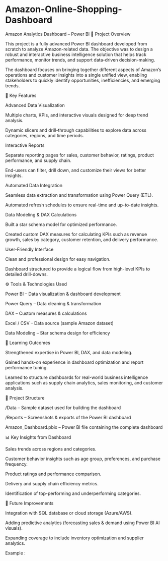 # Amazon-Online-Shopping-Dashboard
Amazon Analytics Dashboard – Power BI
📌 Project Overview

This project is a fully advanced Power BI dashboard developed from scratch to analyze Amazon-related data. The objective was to design a robust and interactive business intelligence solution that helps track performance, monitor trends, and support data-driven decision-making.

The dashboard focuses on bringing together different aspects of Amazon’s operations and customer insights into a single unified view, enabling stakeholders to quickly identify opportunities, inefficiencies, and emerging trends.

🔑 Key Features

Advanced Data Visualization

Multiple charts, KPIs, and interactive visuals designed for deep trend analysis.

Dynamic slicers and drill-through capabilities to explore data across categories, regions, and time periods.

Interactive Reports

Separate reporting pages for sales, customer behavior, ratings, product performance, and supply chain.

End-users can filter, drill down, and customize their views for better insights.

Automated Data Integration

Seamless data extraction and transformation using Power Query (ETL).

Automated refresh schedules to ensure real-time and up-to-date insights.

Data Modeling & DAX Calculations

Built a star schema model for optimized performance.

Created custom DAX measures for calculating KPIs such as revenue growth, sales by category, customer retention, and delivery performance.

User-Friendly Interface

Clean and professional design for easy navigation.

Dashboard structured to provide a logical flow from high-level KPIs to detailed drill-downs.

⚙️ Tools & Technologies Used

Power BI – Data visualization & dashboard development

Power Query – Data cleaning & transformation

DAX – Custom measures & calculations

Excel / CSV – Data source (sample Amazon dataset)

Data Modeling – Star schema design for efficiency

🚀 Learning Outcomes

Strengthened expertise in Power BI, DAX, and data modeling.

Gained hands-on experience in dashboard optimization and report performance tuning.

Learned to structure dashboards for real-world business intelligence applications such as supply chain analytics, sales monitoring, and customer analysis.

📂 Project Structure

/Data – Sample dataset used for building the dashboard

/Reports – Screenshots & exports of the Power BI dashboard

Amazon_Dashboard.pbix – Power BI file containing the complete dashboard

📊 Key Insights from Dashboard

Sales trends across regions and categories.

Customer behavior insights such as age group, preferences, and purchase frequency.

Product ratings and performance comparison.

Delivery and supply chain efficiency metrics.

Identification of top-performing and underperforming categories.

🔮 Future Improvements

Integration with SQL database or cloud storage (Azure/AWS).

Adding predictive analytics (forecasting sales & demand using Power BI AI visuals).

Expanding coverage to include inventory optimization and supplier analytics.

Example :
